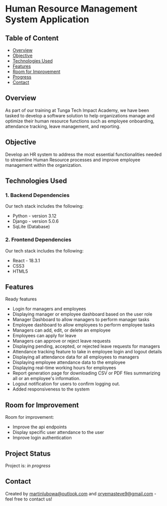 # Human Resource Management System Application

## Table of Content
* [Overview](#overview)
* [Objective](#objective)
* [Technologies Used](#technologies-used)
* [Features](#features)
* [Room for Improvement](#room-for-improvement)
* [Progress](#progress)
* [Contact](#contact)

## Overview

As part of our training at Tunga Tech Impact Academy, we have been tasked to develop a software solution to help organizations manage and optimize their human resource functions such as employee onboarding, attendance tracking, leave management, and reporting.


## Objective

Develop an HR system to address the most essential functionalities needed to
streamline Human Resource processes and improve employee management
within the organization.

## Technologies Used

### 1. Backend Dependencies
Our tech stack includes the following:
- Python - version 3.12
- Django - version 5.0.6
- SqLite (Database)

### 2. Frontend Dependencies
Our tech stack includes the following:
- React - 18.3.1
- CSS3
- HTML5

## Features

Ready features

- Login for managers and employees
- Displaying manager or employee dashboard based on the user role
- Manager Dashboard to allow managers to perform manager tasks
- Employee dashboard to allow employees to perform employee tasks
- Managers can add, edit, or delete an employee
- Employees can apply for leave
- Managers can approve or reject leave requests
- Displaying pending, accepted, or rejected leave requests for managers
- Attendance tracking feature to take in employee login and logout details
- Displaying all attendance data for all employees to managers
- Displaying employee attendance data to the employee
- Displaying real-time working hours for employees
- Report generation page for downloading CSV or PDF files summarizing all or an employee's information.
- Logout notification for users to confirm logging out.
- Added responsiveness to the system

## Room for Improvement

Room for improvement:
- Improve the api endpoints
- Display specific user attendance to the user
- Improve login authentication

## Project Status

Project is: _in progress_ 

## Contact
Created by <martinlubowa@outlook.com> and <oryemasteve9@gmail.com> - feel free to contact us!
